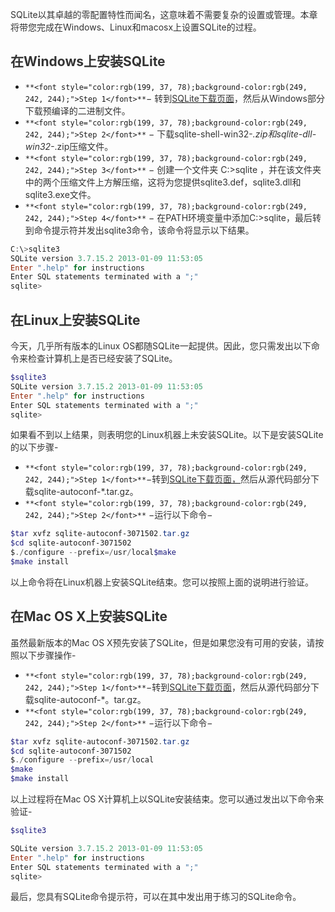 <font style="color:rgb(51, 51, 51);">SQLite以其卓越的零配置特性而闻名，这意味着不需要复杂的设置或管理。本章将带您完成在Windows、Linux和macosx上设置SQLite的过程。</font>

## <font style="color:rgb(51, 51, 51);">在Windows上安装SQLite</font>
+ `**<font style="color:rgb(199, 37, 78);background-color:rgb(249, 242, 244);">Step 1</font>**`<font style="color:rgb(51, 51, 51);">− 转到</font>[<font style="color:rgb(51, 51, 51);">SQLite下载页面</font>](https://www.sqlite.org/download.html)<font style="color:rgb(51, 51, 51);">，然后从Windows部分下载预编译的二进制文件。</font>
+ `**<font style="color:rgb(199, 37, 78);background-color:rgb(249, 242, 244);">Step 2</font>**`<font style="color:rgb(51, 51, 51);"> </font><font style="color:rgb(51, 51, 51);">− 下载sqlite-shell-win32-*.zip和sqlite-dll-win32-*.zip压缩文件。</font>
+ `**<font style="color:rgb(199, 37, 78);background-color:rgb(249, 242, 244);">Step 3</font>**`<font style="color:rgb(51, 51, 51);"> </font><font style="color:rgb(51, 51, 51);">− 创建一个文件夹 C:\>sqlite ，并在该文件夹中的两个压缩文件上方解压缩，这将为您提供sqlite3.def，sqlite3.dll和sqlite3.exe文件。</font>
+ `**<font style="color:rgb(199, 37, 78);background-color:rgb(249, 242, 244);">Step 4</font>**`<font style="color:rgb(51, 51, 51);"> </font><font style="color:rgb(51, 51, 51);">− 在PATH环境变量中添加C:\>sqlite，最后转到命令提示符并发出sqlite3命令，该命令将显示以下结果。</font>

```powershell
C:\>sqlite3
SQLite version 3.7.15.2 2013-01-09 11:53:05
Enter ".help" for instructions
Enter SQL statements terminated with a ";"
sqlite>
```

## <font style="color:rgb(51, 51, 51);">在Linux上安装SQLite</font>
<font style="color:rgb(51, 51, 51);">今天，几乎所有版本的Linux OS都随SQLite一起提供。因此，您只需发出以下命令来检查计算机上是否已经安装了SQLite。</font>

```powershell
$sqlite3
SQLite version 3.7.15.2 2013-01-09 11:53:05
Enter ".help" for instructions
Enter SQL statements terminated with a ";"
sqlite>
```

<font style="color:rgb(51, 51, 51);">如果看不到以上结果，则表明您的Linux机器上未安装SQLite。以下是安装SQLite的以下步骤-</font>

+ `**<font style="color:rgb(199, 37, 78);background-color:rgb(249, 242, 244);">Step 1</font>**`<font style="color:rgb(51, 51, 51);">−转到</font>[<font style="color:rgb(51, 51, 51);">SQLite下载页面，</font>](https://www.sqlite.org/download.html)<font style="color:rgb(51, 51, 51);">然后从源代码部分下载sqlite-autoconf-*.tar.gz。</font>
+ `**<font style="color:rgb(199, 37, 78);background-color:rgb(249, 242, 244);">Step 2</font>**`<font style="color:rgb(51, 51, 51);"> </font><font style="color:rgb(51, 51, 51);">−运行以下命令−</font>

```powershell
$tar xvfz sqlite-autoconf-3071502.tar.gz
$cd sqlite-autoconf-3071502
$./configure --prefix=/usr/local$make
$make install
```

<font style="color:rgb(51, 51, 51);">以上命令将在Linux机器上安装SQLite结束。您可以按照上面的说明进行验证。</font>

## <font style="color:rgb(51, 51, 51);">在Mac OS X上安装SQLite</font>
<font style="color:rgb(51, 51, 51);">虽然最新版本的Mac OS X预先安装了SQLite，但是如果您没有可用的安装，请按照以下步骤操作-</font>

+ `**<font style="color:rgb(199, 37, 78);background-color:rgb(249, 242, 244);">Step 1</font>**`<font style="color:rgb(51, 51, 51);">−转到</font>[<font style="color:rgb(51, 51, 51);">SQLite下载页面</font>](https://www.sqlite.org/download.html)<font style="color:rgb(51, 51, 51);">，然后从源代码部分下载sqlite-autoconf-*。tar.gz。</font>
+ `**<font style="color:rgb(199, 37, 78);background-color:rgb(249, 242, 244);">Step 2</font>**`<font style="color:rgb(51, 51, 51);"> </font><font style="color:rgb(51, 51, 51);">−运行以下命令−</font>

```powershell
$tar xvfz sqlite-autoconf-3071502.tar.gz
$cd sqlite-autoconf-3071502
$./configure --prefix=/usr/local
$make
$make install
```

<font style="color:rgb(51, 51, 51);">以上过程将在Mac OS X计算机上以SQLite安装结束。您可以通过发出以下命令来验证-</font>

```powershell
$sqlite3

SQLite version 3.7.15.2 2013-01-09 11:53:05
Enter ".help" for instructions
Enter SQL statements terminated with a ";"
sqlite>
```

<font style="color:rgb(51, 51, 51);">最后，您具有SQLite命令提示符，可以在其中发出用于练习的SQLite命令。</font>

